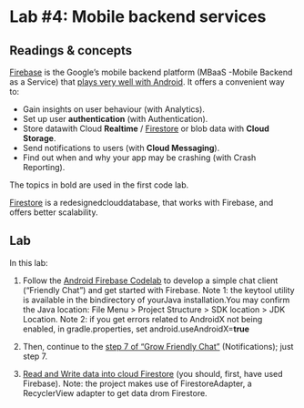 # Lab #4: Mobile backend services

## Readings & concepts 
[Firebase](https://firebase.google.com) is the Google’s mobile backend platform (MBaaS -Mobile Backend as a Service) that [plays very well with Android](https://developer.android.com/distribute/best-practices/develop/build-with-firebase). It offers a convenient way to: 

  - Gain insights on user behaviour (with Analytics).
  - Set up user **authentication** (with Authentication).
  - Store datawith Cloud **Realtime** / [Firestore](https://firebase.google.com/docs/firestore) or blob data with **Cloud Storage**.
  - Send notifications to users (with **Cloud Messaging**).
  - Find out when and why your app may be crashing (with Crash Reporting).

The topics in bold are used in the first code lab.

[Firestore](https://firebase.google.com/docs/firestore) is a redesignedclouddatabase, that works with Firebase, and offers better scalability.


## Lab
In this lab:

  1. Follow the [Android Firebase Codelab](https://codelabs.developers.google.com/codelabs/firebase-android/#0) to develop a simple chat client (“Friendly Chat”) and get started with Firebase.
    Note 1: the keytool utility is available in the bindirectory of yourJava installation.You may confirm the Java location: File Menu > Project Structure > SDK location > JDK Location.
    Note 2: if you get errors related to AndroidX not being enabled, in gradle.properties, set android.useAndroidX=**true**

  2. Then, continue to the [step 7 of “Grow Friendly Chat”](https://codelabs.developers.google.com/codelabs/growfirebase-android/index.html#0) (Notifications); just step 7.

  3. [Read and Write data into cloud Firestore](https://codelabs.developers.google.com/codelabs/firestore-web/index.html#0) (you should, first, have used Firebase).
    Note: the project makes use of FirestoreAdapter, a RecyclerView adapter to get data drom Firestore.
